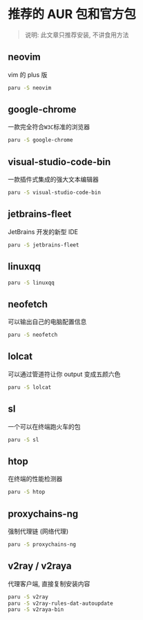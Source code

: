 # 推荐的 AUR 包和官方包

> 说明: 此文章只推荐安装, 不讲食用方法

## neovim

vim 的 plus 版

```bash
paru -S neovim
```

## google-chrome

一款完全符合`W3C`标准的浏览器

```bash
paru -S google-chrome
```

## visual-studio-code-bin

一款插件式集成的强大文本编辑器

```bash
paru -S visual-studio-code-bin
```

## jetbrains-fleet

JetBrains 开发的新型 IDE

```bash
paru -S jetbrains-fleet
```

## linuxqq

```bash
paru -S linuxqq
```

## neofetch

可以输出自己的电脑配置信息

```bash
paru -S neofetch
```

## lolcat

可以通过管道符让你 output 变成五颜六色

```bash
paru -S lolcat
```

## sl

一个可以在终端跑火车的包

```bash
paru -S sl
```

## htop

在终端的性能检测器

```bash
paru -S htop
```

## proxychains-ng

强制代理链 (网络代理)

```bash
paru -S proxychains-ng
```

## v2ray / v2raya

代理客户端, 直接复制安装内容

```bash
paru -S v2ray
paru -S v2ray-rules-dat-autoupdate
paru -S v2raya-bin
```
